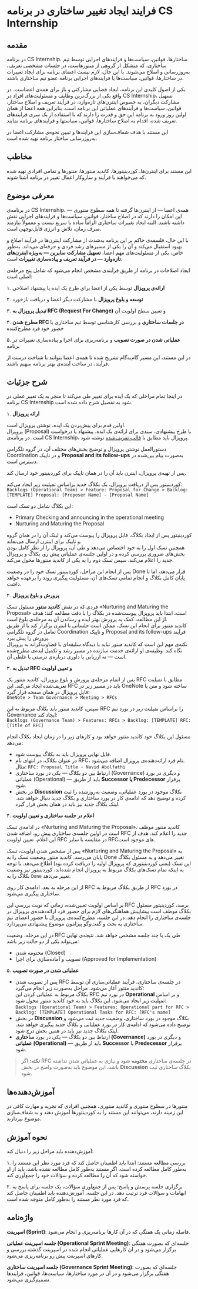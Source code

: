 # فرایند ایجاد تغییر ساختاری در برنامه CS Internship
## مقدمه
در برنامه CS Internship، ساختارها، قوانین، سیاست‌ها و فرایندهای اجرایی توسط تیم ساختاری، که متشکل از گروهی از منتورهاست، در جلسات مشخصی تعریف، به‌روزرسانی و اصلاح می‌شوند. با این حال، لازم نیست اعضای برنامه برای ایجاد تغییرات در ساختارها، قوانین، سیاست‌ها یا فرایندهای اجرایی برنامه عضو تیم ساختاری باشند.

یکی از اصول کلیدی این برنامه، ایجاد فضایی مشارکتی و باز برای همه‌ی اعضاست. در واقع یکی از بزرگ‌ترین وظایف و مسئولیت‌های افراد در CS Internship، تسهیل مشارکت دیگران، به خصوص اینترن‌های تازه‌وارد، در فرآیند تعریف و اصلاح ساختار، قوانین، سیاست‌ها و فرآیندهای عملیاتی این برنامه است. بنابراین همه اعضا از همان اولین روز ورود به برنامه این حق و قدرت را دارند که با استفاده از یک سری فرایندهای تعریف شده، اقدام به اصلاح ساختارها، قوانین، سیاستها و فرایند‌های برنامه نمایند.

این مستند با هدف شفاف‌سازی این فرایندها و تبیین نحوه‌ی مشارکت اعضا در به‌روزرسانی ساختار برنامه تهیه شده است.



## مخاطب
این مستند برای اینترن‌ها، کوردینیتورها، کاندید منتورها، منتورها و تمامی افرادی تهیه شده که می‌خواهند با فرآیند و سازوکار اعمال تغییر در برنامه آشنا شوند.

## معرفی موضوع  
در برنامه‌ی CS Internship، همه‌ی اعضا — از اینترن‌ها گرفته تا همه سطوح منتوری — این امکان را دارند که در اصلاح ساختار، قوانین، سیاست‌ها و فرایندهای اجرایی نقش داشته باشند. البته ایجاد تغییرات ساختاری الزاماً ساده یا سریع نیست و معمولاً نیازمند صرف زمان، تلاش و انرژی قابل‌توجهی است.

با این حال، فلسفه‌ی حاکم بر این برنامه به‌شدت از مشارکت اینترن‌ها در فرآیند اصلاح و بهبود استقبال می‌کند و آن را یکی از مسیرهای رشد فردی و حرفه‌ای می‌داند. به‌طور خاص، یکی از مسئولیت‌های مهم اعضا، **تسهیل مشارکت سایرین — به‌ویژه اینترن‌های تازه‌وارد — در فرآیند تعریف و پیاده‌سازی تغییرات** است.

ایجاد اصلاحات در برنامه از طریق فرآیندی مشخص انجام می‌شود که شامل پنج مرحله‌ی اصلی است:

۱. **ارائه‌ی پروپزال** توسط یکی از اعضا برای طرح یک ایده یا پیشنهاد اصلاحی

۲. **توسعه و بلوغ پروپزال** با مشارکت دیگر اعضا و دریافت بازخورد

۳. **تبدیل پروپزال به RFC (Request For Change)** و تعیین سطح اولویت آن

۴. **مطرح شدن RFC در جلسات ساختاری** و بررسی کارشناسی توسط تیم ساختاری با حضور خود فرد مطرح‌کننده

۵. **عملیاتی شدن در صورت تصویب** و برنامه‌ریزی برای اجرا و پیاده‌سازی تغییرات در برنامه
 
در این مستند، این مسیر گام‌به‌گام تشریح شده تا همه‌ی اعضا بتوانند با شناخت درست از فرآیند، در ساخت آینده‌ی بهتر برنامه سهیم باشند.

## شرح جزئیات 
در اینجا تمام مراحلی که یک ایده برای تغییر طی می‌کند تا منجر به یک تغییر عملی در برنامه CS Internship شود به تفصیل شرح داده شده است.

۱. **ارائه پروپزال**

اولین قدم برای پیش‌بردن یک ایده، نوشتن پروپزال است.  
پروپزال (Proposal) یا طرح پیشنهادی، سندی برای ارائه‌ی یک ایده، پیشنهاد یا درخواست است. در برنامه‌ی CS Internship، پروپزال باید مطابق با [قالب تعریف‌شده](https://github.com/cs-internship/cs-internship-spec/blob/master/processes/documents/CSI%20-%20Template%20-%20Proposal%20for%20Change%20-%20Farsi.docx) نوشته شود.  

دستورالعمل نوشتن پروپزال و توضیح بخش‌های مختلف آن، در گروه تلگرامی Coordination و در تاپیک **Proposal and its follow-ups** به‌صورت پیام پین‌شده در دسترس است.

پس از تهیه‌ی پروپزال، اینترن باید آن را در همان تاپیک برای کوردینیتور خود ارسال کند.  

کوردینیتور پس از دریافت پروپزال، یک بکلاگ جدید براساس تمپلیت زیر ایجاد می‌کند:  
`Backlogs (Operational Team) > Feature: Proposal for Change > Backlog: [TEMPLATE] Proposal: [Proposer Name] - [Proposal Name]`  

این بکلاگ شامل دو تسک است:  
- Primary Checking and announcing in the operational meeting  
- Nurturing and Maturing the Proposal  

کوردینیتور پس از ایجاد بکلاگ، فایل پروپزال را پیوست می‌کند و لینک آن را در همان گروه و تاپیک برای اینترن ارسال می‌نماید.  
همچنین تسک اول را به خود اختصاص می‌دهد و طی آن، پروپزال را از نظر کامل بودن بخش‌های ضروری بررسی کرده و در اولین جلسه‌ی عملیاتی پیش رو، بکلاگ و پروپزال جدید را اعلام می‌کند. سپس تسک دوم را به یکی از کاندید منتورها محول می‌کند.

پس از انجام این مراحل، کوردینیتور تسک خود را در وضعیت Done قرار می‌دهد، اما تا پایان کامل بکلاگ و انجام تمامی تسک‌های آن، مسئولیت پیگیری روند را برعهده خواهد داشت.


۲. **پرورش و بلوغ پروپزال**

فردی که در نقش **کاندید منتور** مسئول تسک «Nurturing and Maturing the Proposal» است، ابتدا باید پروپزال پیوست‌شده در بکلاگ را با دقت مطالعه کند؛ هدف از این مطالعه، کمک به پرورش بهتر ایده و رساندن آن به مرحله‌ی بلوغ است.  
کاندید منتور برای انجام این تسک، ممکن است جلساتی با اینترن برگزار کند یا از طریق تعامل در گروه تلگرامی Coordination و تاپیک Proposal and its follow-ups فرآیند پرورش را پیش ببرد.  
نکته‌ی مهم این است که کاندید منتور نباید با دیدگاه سلیقه‌ای یا قضاوت‌گرانه به پروپزال نگاه کند. وظیفه‌ی او ارائه‌ی خدمت سازنده در مسیر رشد و تکمیل ایده‌ی مطرح‌شده است — نه ارزیابی یا داوری درباره‌ی درستی یا غلطی آن.


۳. **تبدیل به RFC و تعیین اولویت**

پس از اتمام مرحله‌ی پرورش و بلوغ پروپزال، کاندید منتور یک RFC مطابق با تمپلیت تعریف‌شده ایجاد می‌کند. این RFC باید در مسیر زیر در OneNote ساخته شود و متن یا فایل پروپزال در همان صفحه قرار گیرد:  
`OneNote > Team Governance > Meeting > RFCs`

سپس، کاندید منتور باید بکلاگ مربوط به این RFC را براساس تمپلیت زیر در بورد تیم Governance ایجاد کند:  
`Backlogs (Governance Team) > Features: RFCs > Backlog: [TEMPLATE] RFC: [Title of RFC]`

مسئول این بکلاگ خود کاندید منتور خواهد بود و کارهای زیر را در زمان ایجاد بکلاگ انجام می‌دهد:
- فایل نهایی پروپزال باید به بکلاگ پیوست شود.  
- در عنوان بکلاگ، در انتهای نام RFC، نام فرد ارائه‌دهنده‌ی پروپزال اضافه می‌شود.  
  مثال: `RFC: Proposal Title - Navid Abolfathi`  
- ارتباط بین دو بکلاگ — یکی در بورد ساختاری (Governance) و دیگری در بورد عملیاتی (Operational) — باید از طریق **Successor یا Predecessor** برقرار شود.
- در بخش **Discussion** بکلاگ موجود در بورد عملیاتی، وضعیت به‌روزشده را ثبت کرده و توضیح دهد که ادامه‌ی کار در بورد ساختاری و بکلاگ جدید دنبال خواهد شد. لینک بکلاگ جدید نیز باید در همان بخش قرار گیرد.  

۴. **اعلام در جلسه ساختاری و تعیین اولویت**

در ادامه‌ی تسک «Nurturing and Maturing the Proposal»، کاندید منتور موظف است در اولین جلسه‌ی ساختاری پیش‌ رو، اضافه شدن RFC جدید را اعلام کند. هدف از این اعلام، تعیین اولویت RFC در مقایسه با سایر RFCهای موجود است.

پس از مشخص شدن اولویت، تسک «Nurturing and Maturing the Proposal» به پایان می‌رسد. کاندید منتور وضعیت تسک را به Done تغییر می‌دهد و به مسئول بکلاگ این تسک (یعنی کوردینیتوری که پروپزال اولیه را دریافت کرده بود) اطلاع می‌دهد. با توجه به اینکه تمام تسک‌های بکلاگ مربوط به پروپزال انجام شده‌اند، کوردینیتور نیز وضعیت بکلاگ را به `Done` تغییر می‌دهد.

از این مرحله به بعد، ادامه‌ی کار روی RFC از طریق بکلاگ مربوط به RFC در بورد ساختاری پیگیری می‌شود.

بر اساس اولویت تعیین‌شده، زمانی که نوبت بررسی این RFC برسد، کوردینیتور مسئول بکلاگ موظف است پیشاپیش هماهنگی‌های لازم برای حضور فرد ارائه‌دهنده‌ی پروپزال در جلسه‌ی ساختاری را انجام دهد. در این جلسه، مطرح‌کننده‌ی پروپزال با حضور اعضای تیم ساختاری به بحث و گفت‌وگو پیرامون موضوع پیشنهادی می‌پردازد.

در این مرحله، وضعیت RFC طی یک یا چند جلسه مشخص خواهد شد. نتیجه‌ی نهایی می‌تواند یکی از دو حالت زیر باشد:
- مختومه شدن (Closed) 
- تصویب و آماده‌سازی برای اجرا (Approved for Implementation)  

۵. **عملیاتی شدن در صورت تصویب**

- پس از تصویب شدن RFC در جلسه‌ی ساختاری، فرآیند عملیاتی‌سازی آن توسط کاندید منتور آغاز می‌شود. مراحل به‌صورت زیر انجام می‌گیرد:  
بکلاگ مربوط به عملیاتی کردن این RFC در بورد تیم **Operational** و بر اساس تمپلیت زیر ایجاد می‌شود. این بکلاگ باید به خود کاندید منتور محول شود:  
  `Backlogs (Operational Team) > Features: Operational part for RFC > Backlog: [TEMPLATE] Operational Tasks for RFC: [RFC's name]`
- در بخش **Discussion** بکلاگ موجود در بورد ساختاری، وضعیت جدید ثبت می‌شود و توضیح داده می‌شود که ادامه‌ی کار در بورد عملیاتی و بکلاگ جدید پیگیری خواهد شد. لینک بکلاگ جدید نیز باید در همین بخش درج شود.
- ارتباط بین دو بکلاگ — یکی در بورد **ساختاری (Governance)** و دیگری در بورد **عملیاتی (Operational)** — باید از طریق **Successor** یا **Predecessor** برقرار شود.

> **نکته:** اگر RFC در جلسه‌ی ساختاری **مختومه** شود و نیازی به عملیاتی شدن نداشته باشد، این موضوع باید به‌صورت واضح در بخش **Discussion** بکلاگ ساختاری ثبت شود.


## آموزش‌دهنده‌ها

منتورها در سطوح منتوری و کاندید منتوری، همچنین افرادی که تجربه و مهارت کافی در این زمینه دارند، می‌توانند این مستند را به کوردینتورها آموزش دهند و به شفاف‌سازی موضوع بپردازند.

## نحوه آموزش

آموزش‌دهنده باید مراحل زیر را دنبال کند:

۱. بررسی مطالعه مستند:
ابتدا باید اطمینان حاصل کند که فرد مورد نظر این مستند را به‌طور کامل مطالعه کرده است. اگر مستند به‌طور کامل مطالعه نشده باشد، باید از او خواسته شود که آن را مطالعه کرده و سؤالات خود را جمع‌آوری کند.

۲. برگزاری جلسه پرسش و پاسخ:
پس از جمع‌آوری سؤالات، یک جلسه برای پاسخ به ابهامات و سؤالات فرد ترتیب دهد. در این جلسه، آموزش‌دهنده باید اطمینان حاصل کند که فرد مورد نظر مستند را به‌طور کامل متوجه شده است.

## واژه‌نامه

**اسپرینت (Sprint)**: فاصله زمانی یک هفتگی که در آن کارها برنامه‌ریزی و انجام می‌شود.  

**جلسه اسپرینت عملیاتی (Operational Sprint Meeting)**: جلسه‌ای که بصورت هفتگی برگزار می‌شود و در آن کارهایی عملیاتی انجام شده در اسپرینت گذشته بررسی و کارهای اسپرینت پیش رو برنامه‌ریزی می‌شود.  

**جلسه اسپرینت ساختاری (Governance Sprint Meeting)**: جلسه‌ای که بصورت هفتگی برگزار می‌شود و در آن در مورد ساختارها،‌ سیاست‌ها، قوانین، فرایندها تصمیم‌گیری می‌شود.  

